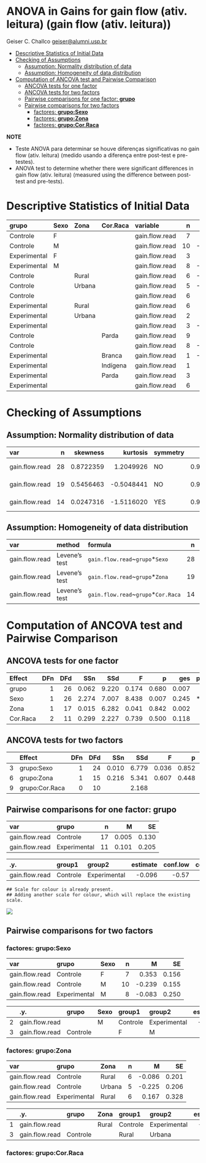 ANOVA in Gains for gain flow (ativ. leitura) (gain flow (ativ. leitura))
================
Geiser C. Challco <geiser@alumni.usp.br>

- [Descriptive Statistics of Initial
  Data](#descriptive-statistics-of-initial-data)
- [Checking of Assumptions](#checking-of-assumptions)
  - [Assumption: Normality distribution of
    data](#assumption-normality-distribution-of-data)
  - [Assumption: Homogeneity of data
    distribution](#assumption-homogeneity-of-data-distribution)
- [Computation of ANCOVA test and Pairwise
  Comparison](#computation-of-ancova-test-and-pairwise-comparison)
  - [ANCOVA tests for one factor](#ancova-tests-for-one-factor)
  - [ANCOVA tests for two factors](#ancova-tests-for-two-factors)
  - [Pairwise comparisons for one factor:
    **grupo**](#pairwise-comparisons-for-one-factor-grupo)
  - [Pairwise comparisons for two
    factors](#pairwise-comparisons-for-two-factors)
    - [factores: **grupo:Sexo**](#factores-gruposexo)
    - [factores: **grupo:Zona**](#factores-grupozona)
    - [factores: **grupo:Cor.Raca**](#factores-grupocorraca)

**NOTE**

- Teste ANOVA para determinar se houve diferenças significativas no gain
  flow (ativ. leitura) (medido usando a diferença entre post-test e
  pre-testes).
- ANOVA test to determine whether there were significant differences in
  gain flow (ativ. leitura) (measured using the difference between
  post-test and pre-tests).

# Descriptive Statistics of Initial Data

| grupo        | Sexo | Zona   | Cor.Raca | variable       |   n |   mean | median |    min |    max |    sd |    se |    ci |   iqr |
|:-------------|:-----|:-------|:---------|:---------------|----:|-------:|-------:|-------:|-------:|------:|------:|------:|------:|
| Controle     | F    |        |          | gain.flow.read |   7 |  0.353 |  0.375 | -0.444 |  0.889 | 0.413 | 0.156 | 0.382 | 0.285 |
| Controle     | M    |        |          | gain.flow.read |  10 | -0.239 | -0.278 | -0.889 |  0.667 | 0.489 | 0.155 | 0.350 | 0.500 |
| Experimental | F    |        |          | gain.flow.read |   3 |  0.593 |  0.667 |  0.333 |  0.778 | 0.231 | 0.134 | 0.575 | 0.222 |
| Experimental | M    |        |          | gain.flow.read |   8 | -0.083 | -0.278 | -0.778 |  1.444 | 0.707 | 0.250 | 0.591 | 0.639 |
| Controle     |      | Rural  |          | gain.flow.read |   6 | -0.086 | -0.278 | -0.556 |  0.667 | 0.491 | 0.201 | 0.516 | 0.642 |
| Controle     |      | Urbana |          | gain.flow.read |   5 | -0.225 | -0.111 | -0.889 |  0.319 | 0.461 | 0.206 | 0.572 | 0.444 |
| Controle     |      |        |          | gain.flow.read |   6 |  0.287 |  0.444 | -0.833 |  0.889 | 0.595 | 0.243 | 0.624 | 0.306 |
| Experimental |      | Rural  |          | gain.flow.read |   6 |  0.167 | -0.056 | -0.667 |  1.444 | 0.804 | 0.328 | 0.843 | 1.000 |
| Experimental |      | Urbana |          | gain.flow.read |   2 |  0.500 |  0.500 |  0.333 |  0.667 | 0.236 | 0.167 | 2.118 | 0.167 |
| Experimental |      |        |          | gain.flow.read |   3 | -0.296 | -0.333 | -0.778 |  0.222 | 0.501 | 0.289 | 1.245 | 0.500 |
| Controle     |      |        | Parda    | gain.flow.read |   9 |  0.060 |  0.222 | -0.556 |  0.667 | 0.454 | 0.151 | 0.349 | 0.667 |
| Controle     |      |        |          | gain.flow.read |   8 | -0.057 | -0.056 | -0.889 |  0.889 | 0.644 | 0.228 | 0.539 | 0.962 |
| Experimental |      |        | Branca   | gain.flow.read |   1 | -0.444 | -0.444 | -0.444 | -0.444 |       |       |       | 0.000 |
| Experimental |      |        | Indígena | gain.flow.read |   1 |  0.222 |  0.222 |  0.222 |  0.222 |       |       |       | 0.000 |
| Experimental |      |        | Parda    | gain.flow.read |   3 |  0.222 |  0.111 | -0.222 |  0.778 | 0.509 | 0.294 | 1.265 | 0.500 |
| Experimental |      |        |          | gain.flow.read |   6 |  0.111 |  0.000 | -0.778 |  1.444 | 0.864 | 0.353 | 0.906 | 1.167 |

# Checking of Assumptions

## Assumption: Normality distribution of data

| var            |   n |  skewness |   kurtosis | symmetry | statistic | method       |         p | p.signif | normality |
|:---------------|----:|----------:|-----------:|:---------|----------:|:-------------|----------:|:---------|:----------|
| gain.flow.read |  28 | 0.8722359 |  1.2049926 | NO       | 0.9375335 | Shapiro-Wilk | 0.0956682 | ns       | YES       |
| gain.flow.read |  19 | 0.5456463 | -0.5048441 | NO       | 0.9652132 | Shapiro-Wilk | 0.6782944 | ns       | YES       |
| gain.flow.read |  14 | 0.0247316 | -1.5116020 | YES      | 0.9455636 | Shapiro-Wilk | 0.4941741 | ns       | YES       |

## Assumption: Homogeneity of data distribution

| var            | method        | formula                              |   n | df1 | df2 | statistic |         p | p.signif |
|:---------------|:--------------|:-------------------------------------|----:|----:|----:|----------:|----------:|:---------|
| gain.flow.read | Levene’s test | `gain.flow.read`~`grupo`\*`Sexo`     |  28 |   3 |  24 | 0.6881320 | 0.5681282 | ns       |
| gain.flow.read | Levene’s test | `gain.flow.read`~`grupo`\*`Zona`     |  19 |   3 |  15 | 0.8846160 | 0.4713796 | ns       |
| gain.flow.read | Levene’s test | `gain.flow.read`~`grupo`\*`Cor.Raca` |  14 |   3 |  10 | 0.9944326 | 0.4345934 | ns       |

# Computation of ANCOVA test and Pairwise Comparison

## ANCOVA tests for one factor

| Effect   | DFn | DFd |   SSn |   SSd |     F |     p |   ges | p\<.05 |
|:---------|----:|----:|------:|------:|------:|------:|------:|:-------|
| grupo    |   1 |  26 | 0.062 | 9.220 | 0.174 | 0.680 | 0.007 |        |
| Sexo     |   1 |  26 | 2.274 | 7.007 | 8.438 | 0.007 | 0.245 | \*     |
| Zona     |   1 |  17 | 0.015 | 6.282 | 0.041 | 0.842 | 0.002 |        |
| Cor.Raca |   2 |  11 | 0.299 | 2.227 | 0.739 | 0.500 | 0.118 |        |

## ANCOVA tests for two factors

|     | Effect         | DFn | DFd |   SSn |   SSd |     F |     p |   ges | p\<.05 |
|:----|:---------------|----:|----:|------:|------:|------:|------:|------:|:-------|
| 3   | grupo:Sexo     |   1 |  24 | 0.010 | 6.779 | 0.036 | 0.852 | 0.001 |        |
| 6   | grupo:Zona     |   1 |  15 | 0.216 | 5.341 | 0.607 | 0.448 | 0.039 |        |
| 9   | grupo:Cor.Raca |   0 |  10 |       | 2.168 |       |       |       |        |

## Pairwise comparisons for one factor: **grupo**

| var            | grupo        |   n |     M |    SE |
|:---------------|:-------------|----:|------:|------:|
| gain.flow.read | Controle     |  17 | 0.005 | 0.130 |
| gain.flow.read | Experimental |  11 | 0.101 | 0.205 |

| .y.            | group1   | group2       | estimate | conf.low | conf.high |   se | statistic |    p | p.adj | p.adj.signif |
|:---------------|:---------|:-------------|---------:|---------:|----------:|-----:|----------:|-----:|------:|:-------------|
| gain.flow.read | Controle | Experimental |   -0.096 |    -0.57 |     0.378 | 0.23 |    -0.417 | 0.68 |  0.68 | ns           |

    ## Scale for colour is already present.
    ## Adding another scale for colour, which will replace the existing scale.

![](C:/Users/geise/OneDrive/Workspace/WordGen-Stari-2/results/stari-gain.flow.read-Serie-8-ano-gain_files/figure-gfm/unnamed-chunk-18-1.png)<!-- -->

## Pairwise comparisons for two factors

### factores: **grupo:Sexo**

| var            | grupo        | Sexo |   n |      M |    SE |
|:---------------|:-------------|:-----|----:|-------:|------:|
| gain.flow.read | Controle     | F    |   7 |  0.353 | 0.156 |
| gain.flow.read | Controle     | M    |  10 | -0.239 | 0.155 |
| gain.flow.read | Experimental | M    |   8 | -0.083 | 0.250 |

|     | .y.            | grupo    | Sexo | group1   | group2       | estimate | conf.low | conf.high |    se | statistic |     p | p.adj | p.adj.signif |
|:----|:---------------|:---------|:-----|:---------|:-------------|---------:|---------:|----------:|------:|----------:|------:|------:|:-------------|
| 2   | gain.flow.read |          | M    | Controle | Experimental |   -0.156 |   -0.697 |     0.386 | 0.261 |    -0.595 | 0.558 | 0.558 | ns           |
| 3   | gain.flow.read | Controle |      | F        | M            |    0.592 |    0.029 |     1.155 | 0.271 |     2.182 | 0.040 | 0.040 | \*           |

### factores: **grupo:Zona**

| var            | grupo        | Zona   |   n |      M |    SE |
|:---------------|:-------------|:-------|----:|-------:|------:|
| gain.flow.read | Controle     | Rural  |   6 | -0.086 | 0.201 |
| gain.flow.read | Controle     | Urbana |   5 | -0.225 | 0.206 |
| gain.flow.read | Experimental | Rural  |   6 |  0.167 | 0.328 |

|     | .y.            | grupo    | Zona  | group1   | group2       | estimate | conf.low | conf.high |    se | statistic |     p | p.adj | p.adj.signif |
|:----|:---------------|:---------|:------|:---------|:-------------|---------:|---------:|----------:|------:|----------:|------:|------:|:-------------|
| 1   | gain.flow.read |          | Rural | Controle | Experimental |   -0.252 |   -1.013 |     0.509 | 0.355 |    -0.711 | 0.489 | 0.489 | ns           |
| 3   | gain.flow.read | Controle |       | Rural    | Urbana       |    0.139 |   -0.659 |     0.937 | 0.372 |     0.375 | 0.714 | 0.714 | ns           |

### factores: **grupo:Cor.Raca**
